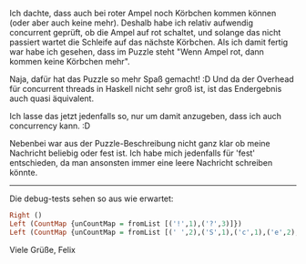 Ich dachte, dass auch bei roter Ampel noch Körbchen kommen können (oder aber auch keine mehr).
Deshalb habe ich relativ aufwendig concurrent geprüft, ob die Ampel auf rot schaltet, und solange das nicht passiert wartet die Schleife auf das nächste Körbchen.
Als ich damit fertig war habe ich gesehen, dass im Puzzle steht "Wenn Ampel rot, dann kommen keine Körbchen mehr".

Naja, dafür hat das Puzzle so mehr Spaß gemacht! :D
Und da der Overhead für concurrent threads in Haskell nicht sehr groß ist, ist das Endergebnis auch quasi äquivalent.

Ich lasse das jetzt jedenfalls so, nur um damit anzugeben, dass ich auch concurrency kann. :D

Nebenbei war aus der Puzzle-Beschreibung nicht ganz klar ob meine Nachricht beliebig oder fest ist.
Ich habe mich jedenfalls für 'fest' entschieden, da man ansonsten immer eine leere Nachricht schreiben könnte.

-----------------------------------------------------------------

Die debug-tests sehen so aus wie erwartet:
```haskell
Right ()
Left (CountMap {unCountMap = fromList [('!',1),('?',3)]})
Left (CountMap {unCountMap = fromList [(' ',2),('S',1),('c',1),('e',2),('h',1),('i',2),('l',2),('m',1),('n',1),('t',1)]})
```

Viele Grüße,
Felix
